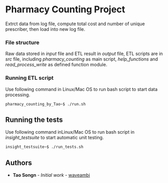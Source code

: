 # Pharmacy Counting Project

Extrct data from log file, compute total cost and number of unique prescriber, then load into new log file.

### File structure
Raw data stored in *input* file and ETL result in *output* file, ETL scripts are in *src* file, including *pharmacy_counting* as main script, *help_functions* and *read_process_write* as defined function module.

### Running ETL script

Use following command in Linux/Mac OS to run bash script to start data processing.

```
pharmacy_counting_by_Tao~$ ./run.sh
```

## Running the tests

Use following command inLinux/Mac OS to run bash script in *insight_testsuite* to start automatic unit testing.

```
insight_testsuite~$ ./run_tests.sh
```

## Authors

* **Tao Songn** - *Initial work* - [waveambi](https://github.com/waveambi)

